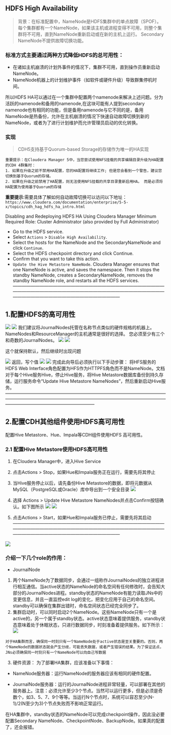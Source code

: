 ## HDFS High Availability
> 背景：在标准配置中，NameNode是HDFS集群中的单点故障（SPOF）。 每个集群都有一个NameNode，如果该主机或进程变得不可用，则整个集群将不可用，直到NameNode重新启动或在新的主机上运行。 Secondary NameNode不提供故障切换功能。

### 标准方式主要通过两种方式降低HDFS的总可用性：
* 在诸如主机崩溃的计划外事件的情况下，集群不可用，直到操作员重新启动NameNode。
* NameNode机器上的计划维护事件（如软件或硬件升级）导致群集停机时间。

所以HDFS HA可以通过在一个集群中配置两个namenode来解决上述问题。分为活跃的namenode和备用的namenode,在这块可能有人提到secondary namenode也有相同的功能，但是备用namenode与它不同的是，备用NameNode是热备份，允许在主机崩溃的情况下快速自动故障切换到新的NameNode，或者为了进行计划维护而允许管理员启动的优化转换。 
### 实现
> CDH5支持基于Quorum-based Storage的存储作为唯一的HA实现
```
重要提示：在Cloudera Manager 5中，当您尝试使用NFS挂载的共享编辑目录升级为HA配置的CDH 4群集时：
1. 如果在升级之前不禁用HA配置，您的HA配置将继续工作; 但是您会看到一个警告，建议您切换到基于Quorum的存储。
2. 如果在升级之前禁用了HA配置，则无法使用NFS挂载的共享目录重新启用HA。 而是必须将HA配置为使用基于Quorum的存储
```
__重要提示__:需要具体了解如何自动故障切换可以访问以下地址：`https://www.cloudera.com/documentation/enterprise/5-5-x/topics/cdh_hag_hdfs_ha_intro.html`

Disabling and Redeploying HDFS HA Using Cloudera Manager
Minimum Required Role: Cluster Administrator (also provided by Full Administrator)

* Go to the HDFS service.
* Select `Actions` > `Disable High Availability`.
* Select the hosts for the NameNode and the SecondaryNameNode and click `Continue`.
* Select the HDFS checkpoint directory and click Continue.
* Confirm that you want to take this action.
* `Update the Hive Metastore NameNode`.
Cloudera Manager ensures that one NameNode is active, and saves the namespace. Then it stops the standby NameNode, creates a SecondaryNameNode, removes the standby NameNode role, and restarts all the HDFS services.
————————————————————————————————————————————————————————————————————————————————————————————
## 1.配置HDFS的高可用性
![](images/HA3.png)
![](images/HA4.png)
我们建议将JournalNodes托管在名称节点类似的硬件规格的机器上。 NameNodes和ResourceManager的主机通常是很好的选择。 您必须至少有三个和奇数的JournalNodes。
![](images/HA5.png)
![](images/HA6.png)

这个就保持默认，然后继续时出现问题

![](images/HA7.png)
返回，写个值
![](images/HA8.png)
![](images/HA9.png)
完成此向导后必须执行以下手动步骤：
将HFS服务的HDFS Web Interface角色配置为HFS作为HTTPFS角色而不是NameNode。文档
对于每个Hive服务Hive，停止Hive服务，将Hive Metastore数据库备份到持久存储，运行服务命令“Update Hive Metastore NameNodes”，然后重新启动Hive服务。
————————————————————————————————————————————————————————————————————————————————————————————
## 2.配置CDH其他组件使用HDFS高可用性

配置Hive Metastore、Hue、Impala等CDH组件使用HDFS 高可用性。

### 2.1 配置Hive Metastore使用HDFS高可用性

1. 在Cloudera Manager中，进入Hive Service

2. 点击Actions > Stop，如果Hue和Impala服务正在运行，需要先将其停止
3. 当Hive服务停止以后，请先备份Hive Metastore的数据，即将元数据从MySQL（PostgreSQL或Oracle）库中导出到一个安全目录
![](images/HA10.png)
4. 选择 Actions > Update Hive Metastore NameNodes并点击Confirm按钮确认。如下图所示
![](images/HA11.png)
![](images/HA12.png)
5. 点击Actions > Start，如果Hue和Impala服务已停止，需要先将其启动
————————————————————————————————————————————————————————————————————————————————————————————

![](images/HA1.png)
### 介绍一下几个role的作用：
* JournalNode

1. 两个NameNode为了数据同步，会通过一组称作JournalNodes的独立进程进行相互通信。当active状态的NameNode的命名空间有任何修改时，会告知大部分的JournalNodes进程。standby状态的NameNode有能力读取JNs中的变更信息，并且一直监控edit log的变化，把变化应用于自己的命名空间。standby可以确保在集群出错时，命名空间状态已经完全同步了。
2. 集群启动时，可以同时启动2个NameNode。这些NameNode只有一个是active的，另一个属于standby状态。active状态意味着提供服务，standby状态意味着处于休眠状态，只进行数据同步，时刻准备着提供服务。如下所示：
![](images/HA2.png)
```
对于HA集群而言，确保同一时刻只有一个NameNode处于active状态是至关重要的。否则，两个NameNode的数据状态就会产生分歧，可能丢失数据，或者产生错误的结果。为了保证这点，JNs必须确保同一时刻只有一个NameNode可以向自己写数据
```
3. 硬件资源：
为了部署HA集群，应该准备以下事情：

* NameNode服务器：运行NameNode的服务器应该有相同的硬件配置。

* JournalNode服务器：运行的JournalNode进程非常轻量，可以部署在其他的服务器上。注意：必须允许至少3个节点。当然可以运行更多，但是必须是奇数个，如3、5、7、9个等等。当运行N个节点时，系统可以容忍至少(N-1)/2(N至少为3)个节点失败而不影响正常运行。 

在HA集群中，standby状态的NameNode可以完成checkpoint操作，因此没必要配置Secondary NameNode、CheckpointNode、BackupNode。如果真的配置了，还会报错。